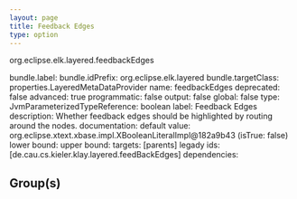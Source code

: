 ```yaml
---
layout: page
title: Feedback Edges
type: option
---
```

org.eclipse.elk.layered.feedbackEdges

bundle.label: 
bundle.idPrefix: org.eclipse.elk.layered
bundle.targetClass: properties.LayeredMetaDataProvider
name: feedbackEdges
deprecated: false
advanced: true
programmatic: false
output: false
global: false
type: JvmParameterizedTypeReference: boolean
label: Feedback Edges
description: Whether feedback edges should be highlighted by routing around the nodes.
documentation: 
default value: org.eclipse.xtext.xbase.impl.XBooleanLiteralImpl@182a9b43 (isTrue: false)
lower bound: 
upper bound: 
targets: [parents]
legady ids: [de.cau.cs.kieler.klay.layered.feedBackEdges]
dependencies:

## Group(s)


